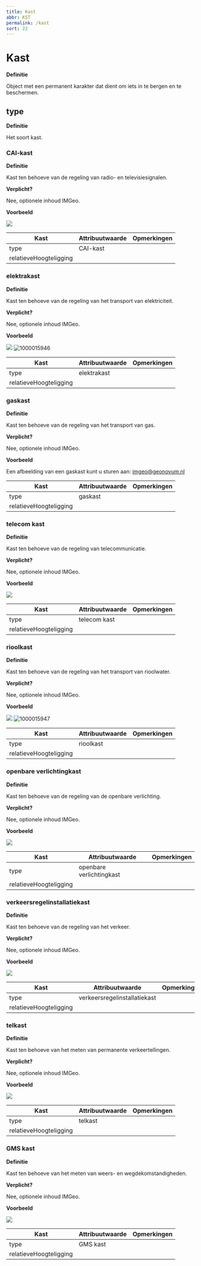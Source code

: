 ```yaml
---
title: Kast
abbr: KST
permalink: /kast
sort: 22
---
```


Kast
====

**Definitie**

Object met een permanent karakter dat dient om iets in te bergen en te
beschermen.

type
----

**Definitie**

Het soort kast.

### CAI-kast

**Definitie**

Kast ten behoeve van de regeling van radio- en televisiesignalen.

**Verplicht?**

Nee, optionele inhoud IMGeo.

**Voorbeeld**

![](media/e3159e7b73127ccd445e078f50b7a43e.jpg)

| **Kast**               | **Attribuutwaarde** | **Opmerkingen** |
|------------------------|---------------------|-----------------|
| type                   | CAI-kast            |                 |
| relatieveHoogteligging |                     |                 |

### elektrakast

**Definitie**

Kast ten behoeve van de regeling van het transport van elektriciteit.

**Verplicht?**

Nee, optionele inhoud IMGeo.

**Voorbeeld**

![](media/c5212a96b245334511b48517867802a5.jpg)
![1000015946](https://github.com/user-attachments/assets/f0854cac-683c-4a65-abb5-ed6fd386f45c)


| **Kast**               | **Attribuutwaarde** | **Opmerkingen** |
|------------------------|---------------------|-----------------|
| type                   | elektrakast         |                 |
| relatieveHoogteligging |                     |                 |

### gaskast

**Definitie**

Kast ten behoeve van de regeling van het transport van gas.

**Verplicht?**

Nee, optionele inhoud IMGeo.

**Voorbeeld**

Een afbeelding van een gaskast kunt u sturen
aan: [imgeo@geonovum.nl](mailto:info@geonovum.nl)

| **Kast**               | **Attribuutwaarde** | **Opmerkingen** |
|------------------------|---------------------|-----------------|
| type                   | gaskast             |                 |
| relatieveHoogteligging |                     |                 |

### telecom kast

**Definitie**

Kast ten behoeve van de regeling van telecommunicatie.

**Verplicht?**

Nee, optionele inhoud IMGeo.

**Voorbeeld**

![](media/f7e0ea2c8133bf2a5d01287bdeef1295.jpg)

| **Kast**               | **Attribuutwaarde** | **Opmerkingen** |
|------------------------|---------------------|-----------------|
| type                   | telecom kast        |                 |
| relatieveHoogteligging |                     |                 |

### rioolkast

**Definitie**

Kast ten behoeve van de regeling van het transport van rioolwater.

**Verplicht?**

Nee, optionele inhoud IMGeo.

**Voorbeeld**

![](media/3689d0811ef99ff8968e1625ede8f4ea.jpg)
![1000015947](https://github.com/user-attachments/assets/272ace60-5515-4415-a983-b0d792bd0b96)


| **Kast**               | **Attribuutwaarde** | **Opmerkingen** |
|------------------------|---------------------|-----------------|
| type                   | rioolkast           |                 |
| relatieveHoogteligging |                     |                 |

### openbare verlichtingkast

**Definitie**

Kast ten behoeve van de regeling van de openbare verlichting.

**Verplicht?**

Nee, optionele inhoud IMGeo.

**Voorbeeld**

![](media/2617bd4d3c9202413ca6b7afd1a04e8e.jpg)

| **Kast**               | **Attribuutwaarde**      | **Opmerkingen** |
|------------------------|--------------------------|-----------------|
| type                   | openbare verlichtingkast |                 |
| relatieveHoogteligging |                          |                 |

### verkeersregelinstallatiekast

**Definitie**

Kast ten behoeve van de regeling van het verkeer.

**Verplicht?**

Nee, optionele inhoud IMGeo.

**Voorbeeld**

![](media/a4f88f4da5b7c2d30da3fbbf7eb786c4.jpg)

| **Kast**               | **Attribuutwaarde**          | **Opmerkingen** |
|------------------------|------------------------------|-----------------|
| type                   | verkeersregelinstallatiekast |                 |
| relatieveHoogteligging |                              |                 |

### telkast

**Definitie**

Kast ten behoeve van het meten van permanente verkeertellingen.

**Verplicht?**

Nee, optionele inhoud IMGeo.

**Voorbeeld**

![](media/b86e9acfb09bb734597231aa95a1b29b.jpg)

| **Kast**               | **Attribuutwaarde** | **Opmerkingen** |
|------------------------|---------------------|-----------------|
| type                   | telkast             |                 |
| relatieveHoogteligging |                     |                 |

### GMS kast

**Definitie**

Kast ten behoeve van het meten van weers- en wegdekomstandigheden.

**Verplicht?**

Nee, optionele inhoud IMGeo.

**Voorbeeld**

![](media/579acb989f3740d16c3313561c66bfd5.jpg)

| **Kast**               | **Attribuutwaarde** | **Opmerkingen** |
|------------------------|---------------------|-----------------|
| type                   | GMS kast            |                 |
| relatieveHoogteligging |                     |                 |
